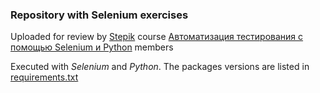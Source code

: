 ### Repository with Selenium exercises

Uploaded for review by [Stepik](https://stepik.org) course [Автоматизация тестирования с помощью Selenium и Python](https://stepik.org/lesson/201964/) members

Executed with *Selenium* and *Python*. The packages versions are listed in [requirements.txt](/requirements.txt)